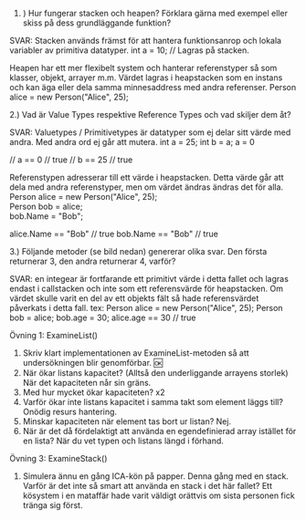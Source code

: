 1. ) Hur fungerar stacken och heapen? Förklara gärna med exempel eller skiss på dess
grundläggande funktion?

SVAR:
Stacken används främst för att hantera funktionsanrop och lokala variabler av primitiva datatyper.
int a = 10; // Lagras på stacken.

Heapen har ett mer flexibelt system och hanterar referenstyper så som klasser, objekt, arrayer m.m.
Värdet lagras i heapstacken som en instans och kan äga eller dela samma minnesaddress med andra referenser. 
Person alice = new Person("Alice", 25); 

2.) Vad är Value Types respektive Reference Types och vad skiljer dem åt?

SVAR: 
Valuetypes / Primitivetypes är datatyper som ej delar sitt värde med andra. Med andra ord ej går att mutera. 
int a = 25; 
int b = a; 
a = 0 

// a == 0 // true 
// b == 25 // true 

Referenstypen adresserar till ett värde i heapstacken. Detta värde går att dela med andra referenstyper, men om värdet ändras ändras det för alla. 
Person alice = new Person("Alice", 25);  
Person bob = alice;  
bob.Name = "Bob"; 
 
alice.Name == "Bob" // true
bob.Name  == "Bob" // true

3.) Följande metoder (se bild nedan) genererar olika svar. Den första returnerar 3, den
andra returnerar 4, varför? 

SVAR: 
en integear är fortfarande ett primitivt värde i detta fallet och lagras endast i callstacken och inte som ett referensvärde för heapstacken.
Om värdet skulle varit en del av ett objekts fält så hade referensvärdet påverkats i detta fall.
tex: 
Person alice = new Person("Alice", 25); 
Person bob = alice; 
bob.age = 30;
alice.age == 30 // true


Övning 1: ExamineList()

1. Skriv klart implementationen av ExamineList-metoden så att undersökningen blir
genomförbar. 
🆗
2. När ökar listans kapacitet? (Alltså den underliggande arrayens storlek)
När det kapaciteten når sin gräns.
3. Med hur mycket ökar kapaciteten?
x2
4. Varför ökar inte listans kapacitet i samma takt som element läggs till?
Onödig resurs hantering.
5. Minskar kapaciteten när element tas bort ur listan?
Nej.
6. När är det då fördelaktigt att använda en egendefinierad array istället för en lista?
När du vet typen och listans längd i förhand.


Övning 3: ExamineStack()
1. Simulera ännu en gång ICA-kön på papper. Denna gång med en stack. Varför är det
inte så smart att använda en stack i det här fallet?
Ett kösystem i en mataffär hade varit väldigt orättvis om sista personen fick tränga sig först.



